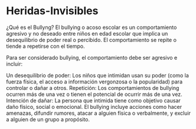# Heridas-Invisibles
¿Qué es el Bullyng?
El bullying o acoso escolar es un comportamiento agresivo y no deseado entre niños en edad escolar que implica un desequilibrio de poder real o percibido. El comportamiento se repite o tiende a repetirse con el tiempo.

Para ser considerado bullying, el comportamiento debe ser agresivo e incluir:

Un desequilibrio de poder: Los niños que intimidan usan su poder (como la fuerza física, el acceso a información vergonzosa o la popularidad) para controlar o dañar a otros.
Repetición: Los comportamientos de bullying ocurren más de una vez o tienen el potencial de ocurrir más de una vez.
Intención de dañar: La persona que intimida tiene como objetivo causar daño físico, social o emocional.
El bullying incluye acciones como hacer amenazas, difundir rumores, atacar a alguien física o verbalmente, y excluir a alguien de un grupo a propósito.

